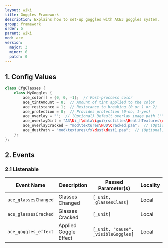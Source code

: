 ```yaml
---
layout: wiki
title: Goggles Framework
description: Explains how to set-up goggles with ACE3 goggles system.
group: framework
order: 5
parent: wiki
mod: ace
version:
  major: 3
  minor: 0
  patch: 0
---
```


## 1. Config Values

```cpp
class CfgGlasses {
    class MyGoggles {
        ace_color[] = {0, 0, -1};  // Post-proccess color
        ace_tintAmount = 8;  // Amount of tint applied to the color
        ace_resistance = 1;  // Resistance to breaking (0 or 1 or 2)
        ace_protection = 0;  // Provides protection (0-no, 1-yes)
        ace_overlay = "";  // (Optional) Default overlay image path ("" for none)
        ace_overlayDirt = "A3\Ui_f\data\igui\rsctitles\HealthTextures\dust_upper_ca.paa";  // (Optional) Dirt overlay image path
        ace_overlayCracked = "mod\textures\HUD\Cracked.paa";  // (Optional) Cracked overlay image path
        ace_dustPath = "mod\textures\fx\dust\dust1.paa";  // (Optional) Dust overlay image path
    };
};
```


## 2. Events

### 2.1 Listenable

| Event Name | Description | Passed Parameter(s) | Locality |
| ---------- | ----------- | ------------------- | -------- |
| `ace_glassesChanged` | Glasses Changed | `[_unit, _glassesClass]` | Local |
| `ace_glassesCracked` | Glasses Cracked | `[_unit]` | Local |
| `ace_goggles_effect` | Applied Goggle Effect | `[_unit, "cause", _visibleGoggles]` | Local
